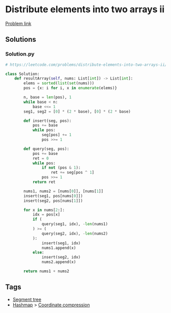 # Distribute elements into two arrays ii

[Problem link](https://leetcode.com/problems/distribute-elements-into-two-arrays-ii/)

## Solutions


### Solution.py
```py
# https://leetcode.com/problems/distribute-elements-into-two-arrays-ii/

class Solution:
    def resultArray(self, nums: List[int]) -> List[int]:
        elems = sorted(list(set(nums)))
        pos = {x: i for i, x in enumerate(elems)}

        n, base = len(pos), 1
        while base < n:
            base <<= 1
        seg1, seg2 = [0] * (2 * base), [0] * (2 * base)

        def insert(seg, pos):
            pos += base
            while pos:
                seg[pos] += 1
                pos >>= 1

        def query(seg, pos):
            pos += base
            ret = 0
            while pos:
                if not (pos & 1):
                    ret += seg[pos ^ 1]
                pos >>= 1
            return ret

        nums1, nums2 = [nums[0]], [nums[1]]
        insert(seg1, pos[nums[0]])
        insert(seg2, pos[nums[1]])

        for x in nums[2:]:
            idx = pos[x]
            if (
                query(seg1, idx), -len(nums1)
            ) >= (
                query(seg2, idx), -len(nums2)
            ):
                insert(seg1, idx)
                nums1.append(x)
            else:
                insert(seg2, idx)
                nums2.append(x)

        return nums1 + nums2
```
## Tags

* [Segment tree](/Collections/segment-tree.md#segment-tree)
* [Hashmap](/Collections/hashmap.md#hashmap) > [Coordinate compression](/Collections/hashmap.md#coordinate-compression)
